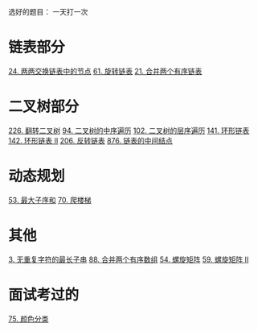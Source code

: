 选好的题目：
一天打一次

# 链表部分

[24. 两两交换链表中的节点](https://leetcode-cn.com/problems/swap-nodes-in-pairs/)
[61. 旋转链表](https://leetcode-cn.com/problems/rotate-list/)
[21. 合并两个有序链表](https://leetcode-cn.com/problems/merge-two-sorted-lists)


# 二叉树部分
[226. 翻转二叉树](https://leetcode-cn.com/problems/invert-binary-tree/)
[94. 二叉树的中序遍历](https://leetcode-cn.com/problems/binary-tree-inorder-traversal/)
[102. 二叉树的层序遍历](https://leetcode-cn.com/problems/binary-tree-level-order-traversal/)
[141. 环形链表](https://leetcode-cn.com/problems/linked-list-cycle/)
[142. 环形链表 II](https://leetcode-cn.com/problems/linked-list-cycle-ii/)
[206. 反转链表](https://leetcode-cn.com/problems/reverse-linked-list/)
[876. 链表的中间结点](https://leetcode-cn.com/problems/middle-of-the-linked-list/)


# 动态规划
[53. 最大子序和](https://leetcode-cn.com/problems/maximum-subarray)
[70. 爬楼梯](https://leetcode-cn.com/problems/climbing-stairs)

# 其他

[3. 无重复字符的最长子串](https://leetcode-cn.com/problems/longest-substring-without-repeating-characters)
[88. 合并两个有序数组](https://leetcode-cn.com/problems/merge-sorted-array)
[54. 螺旋矩阵](https://leetcode-cn.com/problems/spiral-matrix)
[59. 螺旋矩阵 II](https://leetcode-cn.com/problems/spiral-matrix-ii)




# 面试考过的

[75. 颜色分类](https://leetcode-cn.com/problems/sort-colors/)